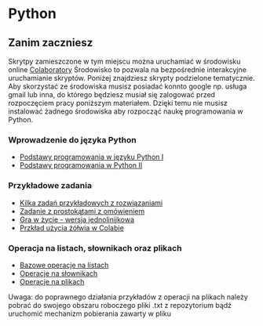 # Python

## Zanim zaczniesz
Skrytpy zamieszczone w tym miejscu można uruchamiać w środowisku online [Colaboratory](https://colab.research.google.com) Środowisko to pozwala na bezpośrednie interakcyjne uruchamianie skryptów. Poniżej znajdziesz skrypty podzielone tematycznie. Aby skorzystać ze środowiska musisz posiadać konnto google np. usługa gmail lub inna, do którego będziesz musiał się zalogować przed rozpoczęciem pracy poniższym materiałem. Dzięki temu nie musisz instalować żadnego środowiska aby rozpocząć naukę programowania w Python.


### Wprowadzenie do języka Python
* [Podstawy programowania w języku Python I](https://colab.research.google.com/github/rroszczyk/Python/blob/master/Podstawy_programowania_w_Python.ipynb)
* [Podstawy programowania w Python II](https://colab.research.google.com/github/rroszczyk/Python/blob/master/Podstawy_programowania_w_Python_dodatkowe.ipynb)

### Przykładowe zadania
* [Kilka zadań przykładowych z rozwiązaniami](https://colab.research.google.com/github/rroszczyk/Python/blob/master/Przyk%C5%82adowe_zadania.ipynb)
* [Zadanie z prostokątami z omówieniem](https://colab.research.google.com/github/rroszczyk/Python/blob/master/Zadanie_z_prostok%C4%85tami.ipynb)
* [Gra w życie - wersja jednolinijkowa](https://colab.research.google.com/github/rroszczyk/Python/blob/master/Zycie.ipynb)
* [Przkład użycia żółwia w Colabie](https://colab.research.google.com/github/rroszczyk/Python/blob/master/Zolw.ipynb)

### Operacja na listach, słownikach oraz plikach
* [Bazowe operacje na listach](https://colab.research.google.com/github/rroszczyk/Python/blob/master/podstawowe_operacje_na_listach.ipynb)
* [Operacje na słownikach](https://colab.research.google.com/github/rroszczyk/Python/blob/master/podstawowe_operacje_na_slownikach.ipynb)
* [Operacje na plikach](https://colab.research.google.com/github/rroszczyk/Python/blob/master/operacje_na_plikach.ipynb)

Uwaga: do poprawnego działania przykładów z operacji na plikach należy pobrać do swojego obszaru roboczego pliki .txt z repozytorium bądź uruchomić mechanizm pobierania zawarty w pliku
